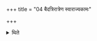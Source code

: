 +++
title = "04 बैदत्रिरात्रेण स्वाराज्यकामः"

+++

<details><summary>थिते</summary>

बैदत्रिरात्रेण स्वाराज्यकामः ४
</details>

